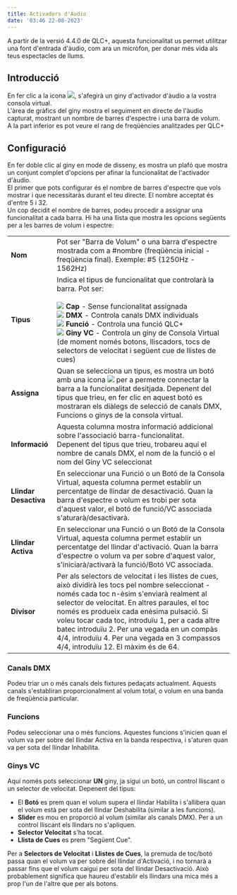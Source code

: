 ```yaml
---
title: Activadors d'Àudio
date: '03:46 22-08-2023'
---
```


A partir de la versió 4.4.0 de QLC+, aquesta funcionalitat us permet utilitzar una font d'entrada d'àudio, com ara un micròfon, per donar més vida als teus espectacles de llums.

Introducció
------------

En fer clic a la icona ![](/basics/audioinput.png), s'afegirà un giny d'activador d'àudio a la vostra consola virtual.  
L'àrea de gràfics del giny mostra el seguiment en directe de l'àudio capturat, mostrant un nombre de barres d'espectre i una barra de volum.  
A la part inferior es pot veure el rang de freqüències analitzades per QLC+

Configuració
-------------

En fer doble clic al giny en mode de disseny, es mostra un plafó que mostra un conjunt complet d'opcions per afinar la funcionalitat de l'activador d'àudio.  
El primer que pots configurar és el nombre de barres d'espectre que vols mostrar i que necessitaràs durant el teu directe. El nombre acceptat és d'entre 5 i 32.  
Un cop decidit el nombre de barres, podeu procedir a assignar una funcionalitat a cada barra. Hi ha una llista que mostra les opcions següents per a les barres de volum i espectre:


|     |     |
| --- | --- |
| **Nom** | Pot ser "Barra de Volum" o una barra d'espectre mostrada com a #nombre (freqüència inicial - freqüència final). Exemple: #5 (1250Hz - 1562Hz) |
| **Tipus** | Indica el tipus de funcionalitat que controlarà la barra. Pot ser:<br><br>![](/basics/uncheck.png) **Cap** - Sense funcionalitat assignada<br>![](/basics/intensity.png) **DMX** - Controla canals DMX individuals<br>![](/basics/function.png) **Funció** - Controla una funció QLC+<br>![](/basics/virtualconsole.png) **Giny VC** - Controla un giny de Consola Virtual (de moment només botons, lliscadors, tocs de selectors de velocitat i següent cue de llistes de cues) |
| **Assigna** | Quan se selecciona un tipus, es mostra un botó amb una icona ![](/basics/attach.png) per a permetre connectar la barra a la funcionalitat desitjada. Depenent del tipus que trieu, en fer clic en aquest botó es mostraran els diàlegs de selecció de canals DMX, Funcions o ginys de la consola virtual. |
| **Informació** | Aquesta columna mostra informació addicional sobre l'associació barra-funcionalitat.  <br>Depenent del tipus que trieu, trobareu aquí el nombre de canals DMX, el nom de la funció o el nom del Giny VC seleccionat |
| **Llindar Desactiva** | En seleccionar una Funció o un Botó de la Consola Virtual, aquesta columna permet establir un percentatge de llindar de desactivació. Quan la barra d'espectre o volum es trobi per sota d'aquest valor, el botó de funció/VC associada s'aturarà/desactivarà. |
| **Llindar Activa** | En seleccionar una Funció o un Botó de la Consola Virtual, aquesta columna permet establir un percentatge del llindar d'activació. Quan la barra d'espectre o volum va per sobre d'aquest valor, s'iniciarà/activarà la funció/Botó VC associada. |
| **Divisor** | Per als selectors de velocitat i les llistes de cues, això dividirà les tocs pel nombre seleccionat - només cada toc n-èsim s'enviarà realment al selector de velocitat. En altres paraules, el toc només es produeix cada enèsima pulsació. Si voleu tocar cada toc, introduïu 1, per a cada altre batec introduïu 2. Per una vegada en un compàs 4/4, introduïu 4. Per una vegada en 3 compassos 4/4, introduïu 12. El màxim és de 64. |

### Canals DMX

Podeu triar un o més canals dels fixtures pedaçats actualment. Aquests canals s'establiran proporcionalment al volum total, o volum en una banda de freqüència particular.

### Funcions

Podeu seleccionar una o més funcions. Aquestes funcions s'inicien quan el volum va per sobre del llindar Activa en la banda respectiva, i s'aturen quan va per sota del llindar Inhabilita.

### Ginys VC

Aquí només pots seleccionar **UN** giny, ja sigui un botó, un control lliscant o un selector de velocitat. Depenent del tipus:

* El **Botó** es prem quan el volum supera el llindar Habilita i s'allibera quan el volum està per sota del llindar Deshabilita (similar a les funcions).
* **Slider** es mou en proporció al volum (similar als canals DMX). Per a un control lliscant els llindars no s'apliquen.
* **Selector Velocitat** s'ha tocat.
* **Llista de Cues** es prem "Següent Cue".

Per a **Selectors de Velocitat** i **Llistes de Cues**, la premuda de toc/botó passa quan el volum va per sobre del llindar d'Activació, i no tornarà a passar fins que el volum caigui per sota del llindar Desactivació. Això probablement significa que haureu d'establir els llindars una mica més a prop l'un de l'altre que per als botons.
